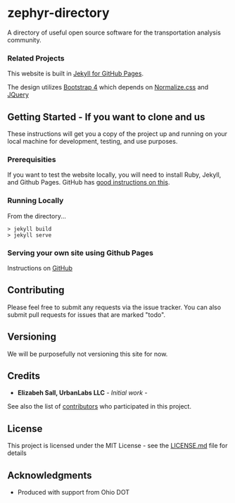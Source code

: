 # zephyr-directory
A directory of useful open source software for the transportation analysis community.

### Related Projects
This website is built in [Jekyll for GitHub Pages](https://jekyllrb.com/docs/github-pages/).  

The design utilizes [Bootstrap 4](https://v4-alpha.getbootstrap.com/) which depends on [Normalize.css](https://necolas.github.io/normalize.css/) and [JQuery](https://jquery.com/)

## Getting Started - If you want to clone and us
These instructions will get you a copy of the project up and running on your local machine for development, testing, and use purposes. 

### Prerequisities
If you want to test the website locally, you will need to install Ruby, Jekyll, and Github Pages.  GitHub has [good instructions on this](https://help.github.com/articles/setting-up-your-github-pages-site-locally-with-jekyll/). 

### Running Locally

From the directory...
```
> jekyll build
> jekyll serve
```

### Serving your own site using Github Pages
Instructions on [GitHub](https://jekyllrb.com/docs/github-pages/)

## Contributing
Please feel free to submit any requests via the issue tracker.  You can also submit pull requests for issues that are marked "todo".

## Versioning
We will be purposefully not versioning this site for now.

## Credits
* **Elizabeh Sall, UrbanLabs LLC** - *Initial work* - 

See also the list of [contributors](https://github.com/your/project/contributors) who participated in this project.

## License
This project is licensed under the MIT License - see the [LICENSE.md](LICENSE.md) file for details

## Acknowledgments
* Produced with support from Ohio DOT

